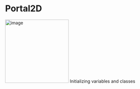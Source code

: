 # Portal2D
<img width="206" alt="image" src="https://user-images.githubusercontent.com/90798634/171288703-483f8f1e-90a0-45f5-9e78-db75d5989ec7.png">
Initializing variables and classes
